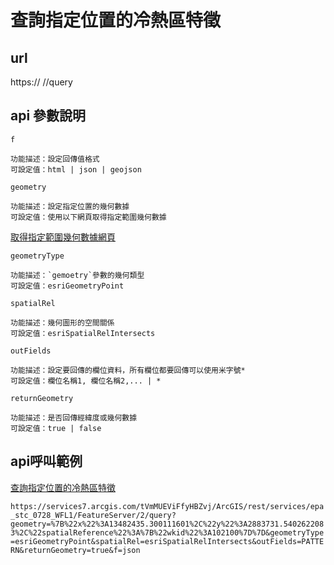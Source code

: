 # 查詢指定位置的冷熱區特徵

## url 

https:// <featurelayer-url>/<featureId>/query

## api 參數說明

`f`

```
功能描述：設定回傳值格式
可設定值：html | json | geojson
```

`geometry`

```
功能描述：設定指定位置的幾何數據
可設定值：使用以下網頁取得指定範圍幾何數據
```
[取得指定範圍幾何數據網頁](https://yicongkuo.github.io/epa/apps/GetGeometryParams/)

`geometryType`

```
功能描述：`gemoetry`參數的幾何類型
可設定值：esriGeometryPoint
```

`spatialRel`

```
功能描述：幾何圖形的空間關係
可設定值：esriSpatialRelIntersects
```

`outFields`

```
功能描述：設定要回傳的欄位資料，所有欄位都要回傳可以使用米字號*
可設定值：欄位名稱1, 欄位名稱2,... | *
```

`returnGeometry`

```
功能描述：是否回傳經緯度或幾何數據
可設定值：true | false
```

## api呼叫範例

[查詢指定位置的冷熱區特徵](https://services7.arcgis.com/tVmMUEViFfyHBZvj/ArcGIS/rest/services/epa_stc_0728_WFL1/FeatureServer/2/query?geometry=%7B%22x%22%3A13482435.300111601%2C%22y%22%3A2883731.5402622083%2C%22spatialReference%22%3A%7B%22wkid%22%3A102100%7D%7D&geometryType=esriGeometryPoint&spatialRel=esriSpatialRelIntersects&outFields=PATTERN&returnGeometry=true&f=html)

`https://services7.arcgis.com/tVmMUEViFfyHBZvj/ArcGIS/rest/services/epa_stc_0728_WFL1/FeatureServer/2/query?geometry=%7B%22x%22%3A13482435.300111601%2C%22y%22%3A2883731.5402622083%2C%22spatialReference%22%3A%7B%22wkid%22%3A102100%7D%7D&geometryType=esriGeometryPoint&spatialRel=esriSpatialRelIntersects&outFields=PATTERN&returnGeometry=true&f=json`
